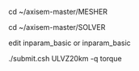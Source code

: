 cd ~/axisem-master/MESHER

cd ~/axisem-master/SOLVER

edit inparam_basic or inparam_basic

./submit.csh ULVZ20km -q torque
